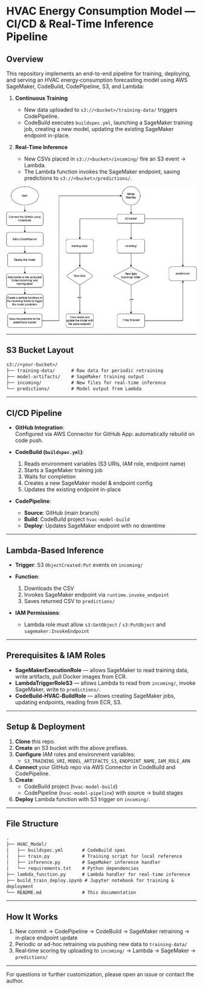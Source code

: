 # HVAC Energy Consumption Model — CI/CD & Real‑Time Inference Pipeline

## Overview

This repository implements an end-to-end pipeline for training, deploying, and serving an HVAC energy‑consumption forecasting model using AWS SageMaker, CodeBuild, CodePipeline, S3, and Lambda:

1. **Continuous Training**

   - New data uploaded to `s3://<bucket>/training-data/` triggers CodePipeline.
   - CodeBuild executes `buildspec.yml`, launching a SageMaker training job, creating a new model, updating the existing SageMaker endpoint in-place.

2. **Real‑Time Inference**
   - New CSVs placed in `s3://<bucket>/incoming/` fire an S3 event -> Lambda.
   - The Lambda function invokes the SageMaker endpoint, saving predictions to `s3://<bucket>/predictions/`.

![Architecture Diagram](/images/HVAC.jpg)

---

## S3 Bucket Layout

```
s3://<your-bucket>/
├── training‑data/      # Raw data for periodic retraining
├── model‑artifacts/    # SageMaker training output
├── incoming/           # New files for real‑time inference
└── predictions/        # Model output from Lambda
```

---

## CI/CD Pipeline

- **GitHub Integration**:  
  Configured via AWS Connector for GitHub App: automatically rebuild on code push.

- **CodeBuild (`buildspec.yml`)**:

  1. Reads environment variables (S3 URIs, IAM role, endpoint name)
  2. Starts a SageMaker training job
  3. Waits for completion
  4. Creates a new SageMaker model & endpoint config
  5. Updates the existing endpoint in-place

- **CodePipeline**:
  - **Source**: GitHub (main branch)
  - **Build**: CodeBuild project `hvac-model-build`
  - **Deploy**: Updates SageMaker endpoint with no downtime

---

## Lambda‑Based Inference

- **Trigger**: S3 `ObjectCreated:Put` events on `incoming/`
- **Function**:

  1. Downloads the CSV
  2. Invokes SageMaker endpoint via `runtime.invoke_endpoint`
  3. Saves returned CSV to `predictions/`

- **IAM Permissions**:
  - Lambda role must allow `s3:GetObject` / `s3:PutObject` and `sagemaker:InvokeEndpoint`

---

## Prerequisites & IAM Roles

- **SageMakerExecutionRole** — allows SageMaker to read training data, write artifacts, pull Docker images from ECR.
- **LambdaTriggerRoleS3** — allows Lambda to read from `incoming/`, invoke SageMaker, write to `predictions/`.
- **CodeBuild‑HVAC‑BuildRole** — allows creating SageMaker jobs, updating endpoints, reading from ECR, S3.

---

## Setup & Deployment

1. **Clone** this repo.
2. **Create** an S3 bucket with the above prefixes.
3. **Configure** IAM roles and environment variables:
   - `S3_TRAINING_URI`, `MODEL_ARTIFACTS_S3`, `ENDPOINT_NAME`, `IAM_ROLE_ARN`
4. **Connect** your GitHub repo via AWS Connector in CodeBuild and CodePipeline.
5. **Create**:
   - CodeBuild project (`hvac-model-build`)
   - CodePipeline (`hvac-model-pipeline`) with source → build stages
6. **Deploy** Lambda function with S3 trigger on `incoming/`.

---

## File Structure

```
.
├── HVAC_Model/
│   ├── buildspec.yml       # CodeBuild spec
│   ├── train.py            # Training script for local reference
│   ├── inference.py        # SageMaker inference handler
│   └── requirements.txt    # Python dependencies
├── lambda_function.py      # Lambda handler for real-time inference
├── build_train_deploy.ipynb # Jupyter notebook for training & deployment
└── README.md               # This documentation
```

---

## How It Works

1. New commit → CodePipeline → CodeBuild → SageMaker retraining → in‑place endpoint update
2. Periodic or ad-hoc retraining via pushing new data to `training-data/`
3. Real‑time scoring by uploading to `incoming/` → Lambda → SageMaker → `predictions/`

---

For questions or further customization, please open an issue or contact the author.
